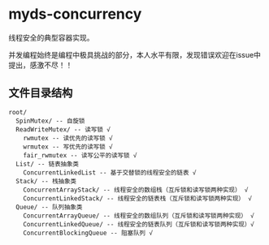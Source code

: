 # myds-concurrency

线程安全的典型容器实现。

并发编程始终是编程中极具挑战的部分，本人水平有限，发现错误欢迎在issue中提出，感激不尽！！

## 文件目录结构

```
root/ 
  SpinMutex/ -- 自旋锁
  ReadWriteMutex/ -- 读写锁 √
    rwmutex -- 读优先的读写锁 √
    wrmutex -- 写优先的读写锁 √
    fair_rwmutex -- 读写公平的读写锁 √
  List/ -- 链表抽象类 
    ConcurrentLinkedList -- 基于交替锁的线程安全的链表 √
  Stack/ -- 栈抽象类 
    ConcurrentArrayStack/ -- 线程安全的数组栈（互斥锁和读写锁两种实现） √
    ConcurrentLinkedStack/ -- 线程安全的链表栈（互斥锁和读写锁两种实现） √
  Queue/ -- 队列抽象类  
    ConcurrentArrayQueue/ -- 线程安全的数组队列（互斥锁和读写锁两种实现） √
    ConcurrentLinkedQueue/ -- 线程安全的链表队列（互斥锁和读写锁两种实现）√
    ConcurrentBlockingQueue -- 阻塞队列 √
 ```

